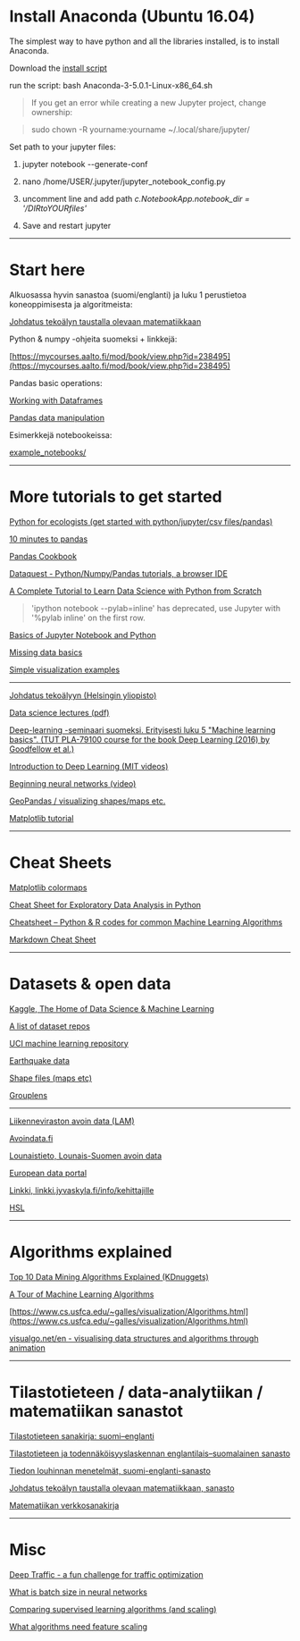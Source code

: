 # Install Anaconda (Ubuntu 16.04)

The simplest way to have python and all the libraries installed, is to install Anaconda.

Download the [install script](https://www.anaconda.com/download/#linux)

run the script: bash Anaconda-3-5.0.1-Linux-x86_64.sh 


> If you get an error while creating a new Jupyter project, change ownership:

> sudo chown -R yourname:yourname ~/.local/share/jupyter/ 


Set path to your jupyter files:

1. jupyter notebook --generate-conf

2. nano /home/USER/.jupyter/jupyter_notebook_config.py

3. uncomment line and add path *c.NotebookApp.notebook_dir = '/DIRtoYOURfiles'*

4. Save and restart jupyter



***
# Start here

Alkuosassa hyvin sanastoa (suomi/englanti) ja luku 1 perustietoa koneoppimisesta ja algoritmeista:

[Johdatus tekoälyn taustalla olevaan matematiikkaan](https://tim.jyu.fi/view/kurssit/tie/tiep1000/tekoaly-mat/moniste)

Python & numpy -ohjeita suomeksi + linkkejä:

[https://mycourses.aalto.fi/mod/book/view.php?id=238495](https://mycourses.aalto.fi/mod/book/view.php?id=238495)


Pandas basic operations:

[Working with Dataframes](http://www.gregreda.com/2013/10/26/working-with-pandas-dataframes/)

[Pandas data manipulation](https://www.analyticsvidhya.com/blog/2016/01/12-pandas-techniques-python-data-manipulation/)


Esimerkkejä notebookeissa:

[example_notebooks/](example_notebooks/)



***

# More tutorials to get started

[Python for ecologists (get started with python/jupyter/csv files/pandas)](http://www.datacarpentry.org/python-ecology-lesson/)

[10 minutes to pandas](http://pandas.pydata.org/pandas-docs/stable/10min.html)

[Pandas Cookbook](https://pandas.pydata.org/pandas-docs/stable/tutorials.html)

[Dataquest - Python/Numpy/Pandas tutorials, a browser IDE](https://www.dataquest.io/)

[A Complete Tutorial to Learn Data Science with Python from Scratch](https://www.analyticsvidhya.com/blog/2016/01/complete-tutorial-learn-data-science-python-scratch-2/)

> 'ipython notebook --pylab=inline' has deprecated, use Jupyter with '%pylab inline' on the first row.
>

[Basics of Jupyter Notebook and Python](https://datahub.packtpub.com/tutorials/basics-jupyter-notebook-python/)

[Missing data basics](https://pandas.pydata.org/pandas-docs/stable/missing_data.html)

[Simple visualization examples](https://www.analyticsvidhya.com/blog/2015/05/data-visualization-python/)

---

[Johdatus tekoälyyn (Helsingin yliopisto)](https://www.cs.helsinki.fi/webfm_send/933)

[Data science lectures (pdf)](https://github.com/cs109/2015/tree/master/Lectures)

[Deep-learning -seminaari suomeksi. Erityisesti luku 5 "Machine learning basics". (TUT PLA-79100 course for the book Deep Learning (2016) by Goodfellow et al.)](https://github.com/karmus89/deep-learning-seminaari)

[Introduction to Deep Learning (MIT videos)](http://introtodeeplearning.com/)

[Beginning neural networks (video)](https://www.youtube.com/watch?v=ZzWaow1Rvho)

[GeoPandas / visualizing shapes/maps etc.](http://geopandas.org/)

[Matplotlib tutorial](http://www.scipy-lectures.org/intro/matplotlib/matplotlib.html)

***


# Cheat Sheets

[Matplotlib colormaps](https://matplotlib.org/examples/color/colormaps_reference.html)

[Cheat Sheet for Exploratory Data Analysis in Python](https://www.analyticsvidhya.com/blog/2015/06/infographic-cheat-sheet-data-exploration-python/)

[Cheatsheet – Python & R codes for common Machine Learning Algorithms](https://www.analyticsvidhya.com/blog/2015/09/full-cheatsheet-machine-learning-algorithms/)

[Markdown Cheat Sheet](https://github.com/adam-p/markdown-here/wiki/Markdown-Cheatsheet)


***

# Datasets & open data

[Kaggle, The Home of Data Science & Machine Learning](https://www.kaggle.com/)

[A list of dataset repos](https://www.kdnuggets.com/datasets/index.html)

[UCI machine learning repository](http://archive.ics.uci.edu/ml/index.php)

[Earthquake data](https://earthquake.usgs.gov/earthquakes/feed/v1.0/csv.php)

[Shape files (maps etc)](http://www.naturalearthdata.com/downloads/50m-physical-vectors/)

[Grouplens](https://grouplens.org/datasets/serendipity-2018/)

---

[Liikenneviraston avoin data (LAM)](https://www.liikennevirasto.fi/avoindata/tietoaineistot/lam-tiedot)

[Avoindata.fi](https://www.avoindata.fi/fi)

[Lounaistieto, Lounais-Suomen avoin data](http://www.lounaistieto.fi/tietopalvelut/avoimet-aineistot/)

[European data portal](https://www.europeandataportal.eu/)

[Linkki, linkki.jyvaskyla.fi/info/kehittajille](http://linkki.jyvaskyla.fi/info/kehittajille)

[HSL](https://www.hsl.fi/avoindata)


***

# Algorithms explained

[Top 10 Data Mining Algorithms Explained (KDnuggets)](https://www.kdnuggets.com/2015/05/top-10-data-mining-algorithms-explained.html/)

[A Tour of Machine Learning Algorithms](https://machinelearningmastery.com/a-tour-of-machine-learning-algorithms/)

[https://www.cs.usfca.edu/~galles/visualization/Algorithms.html](https://www.cs.usfca.edu/~galles/visualization/Algorithms.html)

[visualgo.net/en - visualising data structures and algorithms through animation](https://visualgo.net/en)

*** 

# Tilastotieteen / data-analytiikan / matematiikan sanastot

[Tilastotieteen sanakirja: suomi–englanti](https://math.aalto.fi/opetus/sovtoda/sanastot/fi2en.html)

[Tilastotieteen ja todennäköisyyslaskennan englantilais–suomalainen sanasto](http://www.math.helsinki.fi/petrin/sanasto/tilastosanasto.html)

[Tiedon louhinnan menetelmät, suomi-englanti-sanasto](https://www.cs.helsinki.fi/u/ronkaine/tilome/sanasto.html)

[Johdatus tekoälyn taustalla olevaan matematiikkaan, sanasto](https://tim.jyu.fi/view/kurssit/tie/tiep1000/tekoaly-mat/moniste)

[Matematiikan verkkosanakirja](https://matematiikkalehtisolmu.fi/sanakirja/s.html)

***

# Misc

[Deep Traffic - a fun challenge for traffic optimization](https://selfdrivingcars.mit.edu/deeptraffic/)

[What is batch size in neural networks](https://stats.stackexchange.com/questions/153531/what-is-batch-size-in-neural-network#153535)

[Comparing supervised learning algorithms (and scaling)](http://www.dataschool.io/comparing-supervised-learning-algorithms/)

[What algorithms need feature scaling](https://stats.stackexchange.com/questions/244507/what-algorithms-need-feature-scaling-beside-from-svm#253440)

